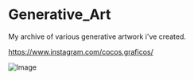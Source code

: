 # Generative_Art

My archive of various generative artwork i've created.

https://www.instagram.com/cocos.graficos/

![Image](https://raw.githubusercontent.com/cpreid2/Generative_Art/master/images/image.png)
